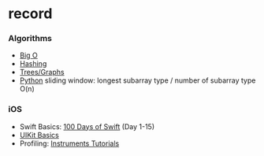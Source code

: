 # record

### Algorithms
* [Big O](./supplements/bigo.md)
* [Hashing](./supplements/hashing.md)
* [Trees/Graphs](./supplements/graph.md)
* [Python](./supplements/python.md)
sliding window: longest subarray type / number of subarray type O(n)


### iOS
* Swift Basics: [100 Days of Swift](https://www.hackingwithswift.com/100) (Day 1-15)
* [UIKit Basics](./supplements/uikit.md)
* Profiling: [Instruments Tutorials](https://developer.apple.com/tutorials/instruments/identifying-a-hang)